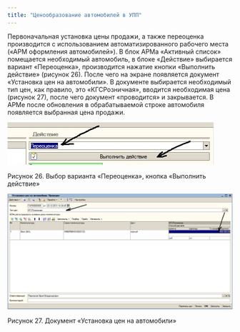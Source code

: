 ```yaml
---
title: "Ценообразование автомобилей в УПП"
---
```


Первоначальная установка цены продажи, а также переоценка производится с использованием автоматизированного рабочего места («АРМ оформления автомобилей»). В блок АРМа «Активный список» помещается необходимый автомобиль, в блоке «Действие» выбирается вариант «Переоценка», производится нажатие кнопки «Выполнить действие» (рисунок 26). После чего на экране появляется документ «Установка цен на автомобили». В документе выбирается необходимый тип цен, как правило, это «КГСРозничная», вводится необходимая цена (рисунок 27), после чего документ «проводится» и закрывается. В АРМе после обновления в обрабатываемой строке автомобиля появляется выбранная цена продажи.

![](_attach/lu20443snoa_tmp_4120a947e628417.jpg)

Рисунок 26. Выбор варианта «Переоценка», кнопка «Выполнить действие»

![](_attach/lu20443snoa_tmp_a2c12f300456b74e.jpg)

Рисунок 27. Документ «Установка цен на автомобили»